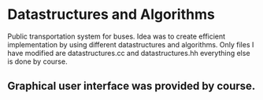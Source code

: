# Datastructures and Algorithms

Public transportation system for buses. Idea was to create efficient implementation by using different datastructures and algorithms.
Only files I have modified are datastructures.cc and datastructures.hh everything else is done by course.


## Graphical user interface was provided by course. 
